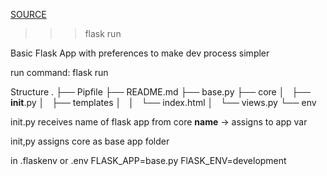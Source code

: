 [SOURCE](https://dev.to/nagatodev/getting-started-with-flask-1kn1)



>>> flask run

Basic Flask App with preferences to make dev process simpler


run command: flask run



Structure
.
├── Pipfile
├── README.md
├── base.py
├── core
│   ├── __init__.py
│   ├── templates
│   │   └── index.html
│   └── views.py
└── env


init.py receives name of flask app from core __name__ -> assigns to app var

init,py assigns core as base app folder


in .flaskenv or .env
FLASK_APP=base.py
FlASK_ENV=development
